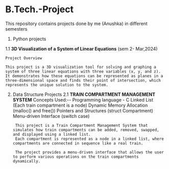 # B.Tech.-Project
This repository contains projects done by me (Anushka) in different semesters


1. Python projects

1.1 **3D Visualization of a System of Linear Equations** (sem 2- Mar,2024)

    Project Overview
    
    This project is a 3D visualization tool for solving and graphing a system of three linear equations with three variables (x, y, and z). 
    It demonstrates how these equations can be represented as planes in a three-dimensional space and finds their point of intersection, which represents the unique solution to the system.

2. Data Structure Projects 
2.1 **TRAIN COMPARTMENT MANAGEMENT SYSTEM**
    Concepts Used:--
                               Programming language - C
                                Linked List (Each train compartment is a node)
                                Dynamic Memory Allocation (malloc() and free())
                                Pointers and Structures (struct Compartment)
                                Menu-driven Interface (switch case)
        
        This project is a Train Compartment Management System that simulates how train compartments can be added, removed, swapped, and displayed using a linked list. 
        Each compartment is represented as a node in a linked list, where compartments are connected in sequence like a real train.
        
        The project provides a menu-driven interface that allows the user to perform various operations on the train compartments dynamically.
